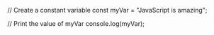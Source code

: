 // Create a constant variable
const myVar = "JavaScript is amazing";

// Print the value of myVar
console.log(myVar);
